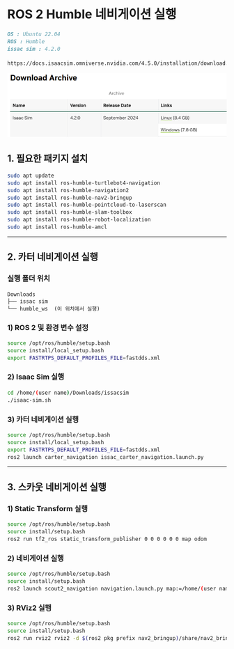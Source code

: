 

# ROS 2 Humble 네비게이션 실행

```markdown
OS : Ubuntu 22.04
ROS : Humble
issac sim : 4.2.0

https://docs.isaacsim.omniverse.nvidia.com/4.5.0/installation/download.html
```
![아이삭심 버전설치](/image/image.png)


## 1. 필요한 패키지 설치


```bash
sudo apt update
sudo apt install ros-humble-turtlebot4-navigation
sudo apt install ros-humble-navigation2
sudo apt install ros-humble-nav2-bringup 
sudo apt install ros-humble-pointcloud-to-laserscan
sudo apt install ros-humble-slam-toolbox
sudo apt install ros-humble-robot-localization
sudo apt install ros-humble-amcl
```

---

## 2. 카터 네비게이션 실행

### 실행 폴더 위치
```
Downloads
├── issac sim
└── humble_ws  (이 위치에서 실행)
```

### 1) ROS 2 및 환경 변수 설정
```bash
source /opt/ros/humble/setup.bash
source install/local_setup.bash
export FASTRTPS_DEFAULT_PROFILES_FILE=fastdds.xml
```

### 2) Isaac Sim 실행
```bash
cd /home/(user name)/Downloads/issacsim
./isaac-sim.sh
```

### 3) 카터 네비게이션 실행
```bash
source /opt/ros/humble/setup.bash
source install/local_setup.bash
export FASTRTPS_DEFAULT_PROFILES_FILE=fastdds.xml
ros2 launch carter_navigation issac_carter_navigation.launch.py
```

---

## 3. 스카웃 네비게이션 실행

### 1) Static Transform 실행
```bash
source /opt/ros/humble/setup.bash
source install/setup.bash 
ros2 run tf2_ros static_transform_publisher 0 0 0 0 0 0 map odom
```

### 2) 네비게이션 실행
```bash
source /opt/ros/humble/setup.bash
source install/setup.bash
ros2 launch scout2_navigation navigation.launch.py map:=/home/(user name)/Downloads/scout_custom/src/scout2_navigation/maps/5fimage.yaml
```

### 3) RViz2 실행
```bash
source /opt/ros/humble/setup.bash
source install/setup.bash
ros2 run rviz2 rviz2 -d $(ros2 pkg prefix nav2_bringup)/share/nav2_bringup/rviz/nav2_default_view.rviz
```
```
